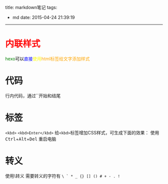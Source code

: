 title: markdown笔记
tags:
  - md
date: 2015-04-24 21:39:19
---

# <font color=red>内联样式</font>
<font color=green>hexo</font><font color=black>可以</font><font color=blue>直接</font><font color=yellow>使用</font><font color=orange>html标签给文字添加样式</font>

# 代码

行内代码，通过``开始和结尾

# 标签

``<kbd>``
``<kbd>Enter</kbd>``
给``<kbd>``标签增加CSS样式，可生成下面的效果：
使用 <kbd>Ctrl</kbd>+<kbd>Alt</kbd>+<kbd>Del</kbd> 重启电脑

# 转义
使用\\转义
需要转义的字符有
``\ ` * _ {} [] () # + - . !``
